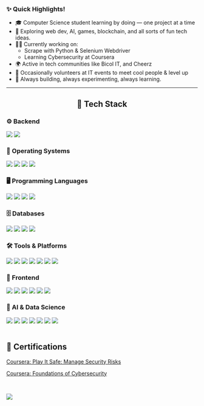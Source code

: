 ### ✨ Quick Highlights!

- 🎓 Computer Science student learning by doing — one project at a time  
- 🧠 Exploring web dev, AI, games, blockchain, and all sorts of fun tech ideas.
- 👩‍💻 Currently working on: 
  - Scrape with Python & Selenium Webdriver
  - Learning Cybersecurity at Coursera
- 🌍 Active in tech communities like Bicol IT, and Cheerz
- 🎤 Occasionally volunteers at IT events to meet cool people & level up
- 🔧 Always building, always experimenting, always learning.

   
---
<div align="center">

## 🧰 Tech Stack

<div align="left">


### ⚙️ Backend  
<img src="https://img.shields.io/badge/Node.js-339933?style=for-the-badge&logo=nodedotjs&logoColor=white" />
<img src="https://img.shields.io/badge/.NET-512BD4?style=for-the-badge&logo=dotnet&logoColor=white" />
 
### 🐧 Operating Systems  
<img src="https://img.shields.io/badge/Linux-FCC624?style=for-the-badge&logo=linux&logoColor=black" />
<img src="https://img.shields.io/badge/Kali%20Linux-557C94?style=for-the-badge&logo=kalilinux&logoColor=white" />
<img src="https://img.shields.io/badge/Ubuntu-E95420?style=for-the-badge&logo=ubuntu&logoColor=white" />
<img src="https://img.shields.io/badge/Windows-0078D6?style=for-the-badge&logo=windows&logoColor=white" />


### 🖥️ Programming Languages  
<img src="https://img.shields.io/badge/Python-3670A0?style=for-the-badge&logo=python&logoColor=white" />
<img src="https://img.shields.io/badge/TypeScript-3178C6?style=for-the-badge&logo=typescript&logoColor=white" />
<img src="https://img.shields.io/badge/JavaScript-F7DF1E?style=for-the-badge&logo=javascript&logoColor=black" />
<img src="https://img.shields.io/badge/PHP-777BB4?style=for-the-badge&logo=php&logoColor=white" />

<br/>

### 🗄️ Databases  
<img src="https://img.shields.io/badge/MySQL-005C84?style=for-the-badge&logo=mysql&logoColor=white" />
<img src="https://img.shields.io/badge/PostgreSQL-316192?style=for-the-badge&logo=postgresql&logoColor=white" />
<img src="https://img.shields.io/badge/Firebase-FFCA28?style=for-the-badge&logo=firebase&logoColor=black" />
<img src="https://img.shields.io/badge/Apache-D22128?style=for-the-badge&logo=apache&logoColor=white" />


<br/>

### 🛠️ Tools & Platforms  
<img src="https://img.shields.io/badge/Git-F05032?style=for-the-badge&logo=git&logoColor=white" /> 
<img src="https://img.shields.io/badge/GitHub-181717?style=for-the-badge&logo=github&logoColor=white" /> 
<img src="https://img.shields.io/badge/VS%20Code-007ACC?style=for-the-badge&logo=visual-studio-code&logoColor=white" /> 
<img src="https://img.shields.io/badge/Colab-F9AB00?style=for-the-badge&logo=google-colab&logoColor=white" /> 
<img src="https://img.shields.io/badge/WordPress-21759B?style=for-the-badge&logo=wordpress&logoColor=white" /> 
<img src="https://img.shields.io/badge/Anaconda-44A833?style=for-the-badge&logo=anaconda&logoColor=white" /> 
<img src="https://img.shields.io/badge/Jupyter%20Notebook-F37626?style=for-the-badge&logo=jupyter&logoColor=white" />

<br/>

### 🎨 Frontend  
<img src="https://img.shields.io/badge/React-20232A?style=for-the-badge&logo=react&logoColor=61DAFB" />
<img src="https://img.shields.io/badge/Next.js-000000?style=for-the-badge&logo=nextdotjs&logoColor=white" />
<img src="https://img.shields.io/badge/Angular-DD0031?style=for-the-badge&logo=angular&logoColor=white" />
<img src="https://img.shields.io/badge/HTML5-E34F26?style=for-the-badge&logo=html5&logoColor=white" />
<img src="https://img.shields.io/badge/CSS3-1572B6?style=for-the-badge&logo=css3&logoColor=white" />
<img src="https://img.shields.io/badge/Tailwind-06B6D4?style=for-the-badge&logo=tailwind-css&logoColor=white" />


<br/>

### 🤖 AI & Data Science  
<img src="https://img.shields.io/badge/Jupyter-F37626?style=for-the-badge&logo=jupyter&logoColor=white" /> 
<img src="https://img.shields.io/badge/Pandas-150458?style=for-the-badge&logo=pandas&logoColor=white" />
<img src="https://img.shields.io/badge/Numpy-013243?style=for-the-badge&logo=numpy&logoColor=white" /> 
<img src="https://img.shields.io/badge/Scikit--Learn-F7931E?style=for-the-badge&logo=scikit-learn&logoColor=white" /> 
<img src="https://img.shields.io/badge/Matplotlib-3776AB?style=for-the-badge&logo=matplotlib&logoColor=white" /> 
<img src="https://img.shields.io/badge/Seaborn-003366?style=for-the-badge&logo=python&logoColor=white" /> 
<img src="https://img.shields.io/badge/TextBlob-black?style=for-the-badge&logo=python&logoColor=white" /> </div>



</div>

<br/>


## 📜 Certifications

[Coursera: Play It Safe: Manage Security Risks](https://coursera.org/share/29640cb2bd8b557906b1f951bd4547fd)


[Coursera: Foundations of Cybersecurity](https://coursera.org/share/adeff089c95ea83de250ebdc7bdb99e7)


<br/>


![](https://quotes-github-readme.vercel.app/api?type=horizontal&theme=gruvbox)

